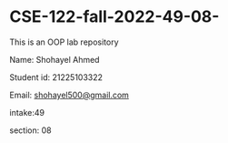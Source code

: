 # CSE-122-fall-2022-49-08-
This is an OOP lab repository



Name: Shohayel Ahmed

Student id: 21225103322

Email: shohayel500@gmail.com

intake:49

section: 08
